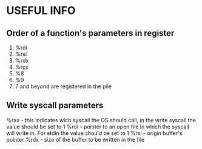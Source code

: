# USEFUL INFO

## Order of a function's parameters in register
1. %rdi
2. %rsi
3. %rdx
4. %rcx
5. %8
6. %9
7. 7 and beyond are registered in the pile

## Write syscall parameters

%rax - this indicates wich syscall the OS should call, in the write syscall the
value should be set to 1
%rdi - pointer to an open file in which the syscall will write in. For stdin the
value should be set to 1
%rsi - origin buffer's pointer
%rdx - size of the buffer to be written in the file

